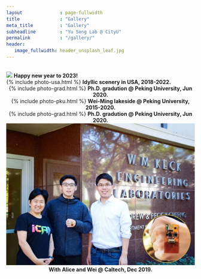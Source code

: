```yaml
---
layout              : page-fullwidth
title               : "Gallery"
meta_title          : "Gallery"
subheadline         : "Yu Song Lab @ CityU"
permalink           : "/gallery/"
header:
   image_fullwidth: header_unsplash_leaf.jpg
---
```


<br>

<div class="row">
  <div class="large-6 columns">
      <center>
    	<img src="/images/2023-new year.jpg" width = "480">
        <b>Happy new year to 2023!</b>
    </center>
  </div>
  <div class="large-6 columns">
    <center>
      {% include photo-usa.html %} 
    	<b>Idyllic scenery in USA, 2018-2022.</b>
    </center>
  </div>
</div>

<div class="row">
  <div class="large-6 columns">
      <center>
    		{% include photo-grad.html %} 
        <b>Ph.D. gradution @ Peking University, Jun 2020.</b>
    </center>
  </div>
  <div class="large-6 columns">
    <center>
      {% include photo-pku.html %} 
      <b>Wei-Ming lakeside @ Peking University, 2015-2020.</b>
    </center>
  </div>
</div>

<div class="row">
  <div class="large-6 columns">
      <center>
    		{% include photo-grad.html %} 
        <b>Ph.D. gradution @ Peking University, Jun 2020.</b>
    </center>
  </div>
  <div class="large-6 columns">
    <center>
      <img src="/images/2019-alice-wei.jpg" width = "720">
      <b>With Alice and Wei @ Caltech, Dec 2019.</b>
    </center>
  </div>
</div>

